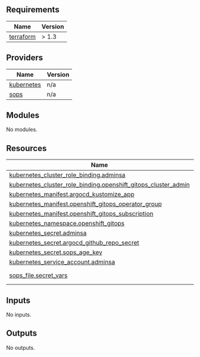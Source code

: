 <!-- BEGIN_TF_DOCS -->
## Requirements

| Name | Version |
|------|---------|
| <a name="requirement_terraform"></a> [terraform](#requirement\_terraform) | > 1.3 |

## Providers

| Name | Version |
|------|---------|
| <a name="provider_kubernetes"></a> [kubernetes](#provider\_kubernetes) | n/a |
| <a name="provider_sops"></a> [sops](#provider\_sops) | n/a |

## Modules

No modules.

## Resources

| Name | Type |
|------|------|
| [kubernetes_cluster_role_binding.adminsa](https://registry.terraform.io/providers/hashicorp/kubernetes/latest/docs/resources/cluster_role_binding) | resource |
| [kubernetes_cluster_role_binding.openshift_gitops_cluster_admin](https://registry.terraform.io/providers/hashicorp/kubernetes/latest/docs/resources/cluster_role_binding) | resource |
| [kubernetes_manifest.argocd_kustomize_app](https://registry.terraform.io/providers/hashicorp/kubernetes/latest/docs/resources/manifest) | resource |
| [kubernetes_manifest.openshift_gitops_operator_group](https://registry.terraform.io/providers/hashicorp/kubernetes/latest/docs/resources/manifest) | resource |
| [kubernetes_manifest.openshift_gitops_subscription](https://registry.terraform.io/providers/hashicorp/kubernetes/latest/docs/resources/manifest) | resource |
| [kubernetes_namespace.openshift_gitops](https://registry.terraform.io/providers/hashicorp/kubernetes/latest/docs/resources/namespace) | resource |
| [kubernetes_secret.adminsa](https://registry.terraform.io/providers/hashicorp/kubernetes/latest/docs/resources/secret) | resource |
| [kubernetes_secret.argocd_github_repo_secret](https://registry.terraform.io/providers/hashicorp/kubernetes/latest/docs/resources/secret) | resource |
| [kubernetes_secret.sops_age_key](https://registry.terraform.io/providers/hashicorp/kubernetes/latest/docs/resources/secret) | resource |
| [kubernetes_service_account.adminsa](https://registry.terraform.io/providers/hashicorp/kubernetes/latest/docs/resources/service_account) | resource |
| [sops_file.secret_vars](https://registry.terraform.io/providers/carlpett/sops/latest/docs/data-sources/file) | data source |

## Inputs

No inputs.

## Outputs

No outputs.
<!-- END_TF_DOCS -->